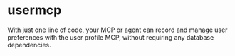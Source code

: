 # usermcp
With just one line of code, your MCP or agent can record and manage user preferences with the user profile MCP, without requiring any database dependencies.
